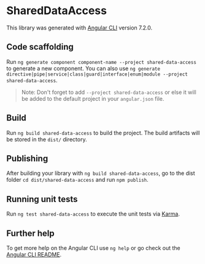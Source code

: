 # SharedDataAccess

This library was generated with [Angular CLI](https://github.com/angular/angular-cli) version 7.2.0.

## Code scaffolding

Run `ng generate component component-name --project shared-data-access` to generate a new component. You can also use `ng generate directive|pipe|service|class|guard|interface|enum|module --project shared-data-access`.
> Note: Don't forget to add `--project shared-data-access` or else it will be added to the default project in your `angular.json` file. 

## Build

Run `ng build shared-data-access` to build the project. The build artifacts will be stored in the `dist/` directory.

## Publishing

After building your library with `ng build shared-data-access`, go to the dist folder `cd dist/shared-data-access` and run `npm publish`.

## Running unit tests

Run `ng test shared-data-access` to execute the unit tests via [Karma](https://karma-runner.github.io).

## Further help

To get more help on the Angular CLI use `ng help` or go check out the [Angular CLI README](https://github.com/angular/angular-cli/blob/master/README.md).
